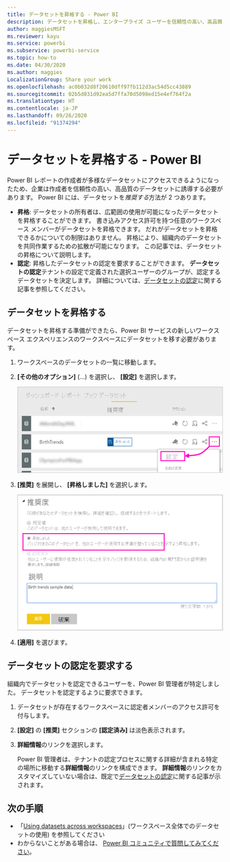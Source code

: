 ```yaml
---
title: データセットを昇格する - Power BI
description: データセットを昇格し、エンタープライズ ユーザーを信頼性の高い、高品質なデータセットに誘導する方法について説明します。
author: maggiesMSFT
ms.reviewer: kayu
ms.service: powerbi
ms.subservice: powerbi-service
ms.topic: how-to
ms.date: 04/30/2020
ms.author: maggies
LocalizationGroup: Share your work
ms.openlocfilehash: ac0b032d8f20610dff97fb112d3ac54d5cc43889
ms.sourcegitcommit: 02b5d031d92ea5d7ffa70d5098ed15e4ef764f2a
ms.translationtype: HT
ms.contentlocale: ja-JP
ms.lasthandoff: 09/26/2020
ms.locfileid: "91374294"
---
```

# <a name="promote-your-dataset---power-bi"></a>データセットを昇格する - Power BI

Power BI レポートの作成者が多様なデータセットにアクセスできるようになったため、企業は作成者を信頼性の高い、高品質のデータセットに誘導する必要があります。 Power BI には、データセットを*推奨する*方法が 2 つあります。

- **昇格**: データセットの所有者は、広範囲の使用が可能になったデータセットを昇格することができます。 書き込みアクセス許可を持つ任意のワークスペース メンバーがデータセットを昇格できます。 だれがデータセットを昇格できるかについての制限はありません。 昇格により、組織内のデータセットを共同作業するための拡散が可能になります。 この記事では、データセットの昇格について説明します。
- **認定**: 昇格したデータセットの認定を要求することができます。 **データセットの認定**テナントの設定で定義された選択ユーザーのグループが、認定するデータセットを決定します。 詳細については、[データセットの認定](service-datasets-certify.md)に関する記事を参照してください。

## <a name="promote-a-dataset"></a>データセットを昇格する

データセットを昇格する準備ができたら、Power BI サービスの新しいワークスペース エクスペリエンスのワークスペースにデータセットを移す必要があります。

1. ワークスペースのデータセットの一覧に移動します。
 
1. **[その他のオプション]** (...) を選択し、 **[設定]** を選択します。

    ![データセットの省略記号を選択する](media/service-datasets-certify-promote/power-bi-dataset-settings.png)

1. **[推奨]** を展開し、 **[昇格しました]** を選択します。

    ![[昇格しました]、[適用] の順に選択する](media/service-datasets-certify-promote/power-bi-dataset-promoted-endorsement.png)

1. **[適用]** を選びます。

## <a name="request-dataset-certification"></a>データセットの認定を要求する

組織内でデータセットを認定できるユーザーを、Power BI 管理者が特定しました。 データセットを認定するように要求できます。

1. データセットが存在するワークスペースに認定者メンバーのアクセス許可を付与します。

1. **[設定]** の **[推奨]** セクションの **[認定済み]** は淡色表示されます。

1. **詳細情報**のリンクを選択します。

    Power BI 管理者は、テナントの認定プロセスに関する詳細が含まれる特定の場所に移動する**詳細情報**のリンクを構成できます。   **詳細情報**のリンクをカスタマイズしていない場合は、既定で[データセットの認定](service-datasets-certify.md)に関する記事が示されます。

## <a name="next-steps"></a>次の手順

* 「[Using datasets across workspaces](service-datasets-across-workspaces.md)」(ワークスペース全体でのデータセットの使用) を参照してください
* わからないことがある場合は、 [Power BI コミュニティで質問してみてください](https://community.powerbi.com/)。
